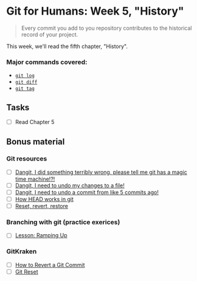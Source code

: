 
# Git for Humans: Week 5, "History"

> Every commit you add to you repository contributes to the historical record of your project.

<!-- badges: start -->
<!-- badges: end -->

This week, we'll read the fifth chapter, "History". 

### Major commands covered:

- [`git log`](https://www.atlassian.com/git/tutorials/git-log)
- [`git diff`](https://www.atlassian.com/git/tutorials/saving-changes/git-diff)
- [`git tag`](https://www.atlassian.com/git/tutorials/inspecting-a-repository/git-tag)

## Tasks

- [ ] Read Chapter 5
  
## Bonus material

### Git resources

- [ ] [Dangit, I did something terribly wrong, please tell me git has a magic time machine!?!](https://dangitgit.com/#magic-time-machine)
- [ ] [Dangit, I need to undo my changes to a file!](https://dangitgit.com/#undo-a-file)
- [ ] [Dangit, I need to undo a commit from like 5 commits ago!](https://dangitgit.com/#undo-a-commit)
- [ ] [How HEAD works in git](https://jvns.ca/blog/2024/03/08/how-head-works-in-git/)
- [ ] [Reset, revert, restore](https://jvns.ca/blog/2023/11/01/confusing-git-terminology/#reset-revert-restore)
 
### Branching with git (practice exerices)

- [ ] [Lesson: Ramping Up](https://learngitbranching.js.org/)

### GitKraken

- [ ] [How to Revert a Git Commit](https://www.gitkraken.com/learn/git/problems/revert-git-commit)
- [ ] [Git Reset](https://www.gitkraken.com/learn/git/git-reset)
